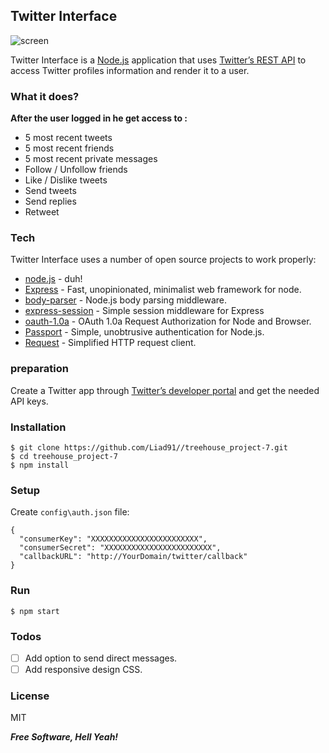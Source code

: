 ## Twitter Interface

![screen](https://cloud.githubusercontent.com/assets/19666213/20004269/f4b4cde2-a293-11e6-8254-0688d7fd96ce.jpg)

Twitter Interface is a [Node.js](https://nodejs.org/) application that uses [Twitter’s REST API](https://dev.twitter.com/rest/public) to access Twitter profiles information and render it to a user.

### What it does?

 **After the user logged in he get access to :**
 
* 5 most recent tweets
* 5 most recent friends
* 5 most recent private messages
* Follow / Unfollow friends
* Like / Dislike tweets
* Send tweets
* Send replies
* Retweet

### Tech

Twitter Interface uses a number of open source projects to work properly:
* [node.js](http://nodejs.org/) - duh!
* [Express](https://github.com/expressjs/express) - Fast, unopinionated, minimalist web framework for node.
* [body-parser](https://github.com/expressjs/body-parser) - Node.js body parsing middleware.
* [express-session](https://github.com/expressjs/session) - Simple session middleware for Express
* [oauth-1.0a](https://github.com/ddo/oauth-1.0a) - OAuth 1.0a Request Authorization for Node and Browser.
* [Passport](https://github.com/jaredhanson/passport) - Simple, unobtrusive authentication for Node.js.
* [Request](https://github.com/request/request) - Simplified HTTP request client.

### preparation

Create a Twitter app through [Twitter’s developer portal](https://apps.twitter.com) and get the needed API keys.

### Installation

```
$ git clone https://github.com/Liad91//treehouse_project-7.git
$ cd treehouse_project-7
$ npm install 
```

### Setup
Create `config\auth.json` file:
```
{
  "consumerKey": "XXXXXXXXXXXXXXXXXXXXXXXX",
  "consumerSecret": "XXXXXXXXXXXXXXXXXXXXXXXX",
  "callbackURL": "http://YourDomain/twitter/callback"
}
```

### Run

```
$ npm start
```

### Todos

- [ ] Add option to send direct messages.
- [ ] Add responsive design CSS.

### License

MIT

***Free Software, Hell Yeah!***
